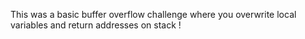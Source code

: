 This was a basic buffer overflow challenge where you overwrite local variables and return addresses on stack !

